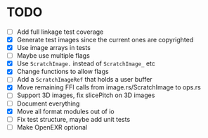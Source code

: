 # TODO

- [ ] Add full linkage test coverage
- [x] Generate test images since the current ones are copyrighted
- [x] Use image arrays in tests
- [ ] Maybe use multiple flags
- [x] Use `ScratchImage.` instead of `ScratchImage_` etc
- [x] Change functions to allow flags
- [ ] Add a `ScratchImageRef` that holds a user buffer
- [x] Move remaining FFI calls from image.rs/ScratchImage to ops.rs
- [ ] Support 3D images, fix slicePitch on 3D images
- [ ] Document everything
- [x] Move all format modules out of io
- [ ] Fix test structure, maybe add unit tests
- [ ] Make OpenEXR optional
